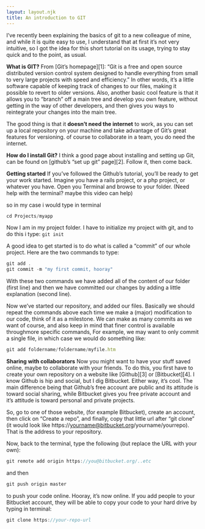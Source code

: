 ```yaml
---
layout: layout.njk
title: An introduction to GIT
---
```


I&#8217;ve recently been explaining the basics of git to a new colleague of mine, and while it is quite easy to use, I understand that at first it&#8217;s not very intuitive, so I got the idea for this short tutorial on its usage, trying to stay quick and to the point, as usual.

**What is GIT?**
From [Git&#8217;s homepage][1]: &#8220;Git is a free and open source distributed version control system designed to handle everything from small to very large projects with speed and efficiency.&#8221;
In other words, it&#8217;s a little software capable of keeping track of changes to our files, making it possible to revert to older versions. Also, another basic cool feature is that it allows you to &#8220;branch&#8221; off a main tree and develop you own feature, without getting in the way of other developers, and then gives you ways to reintegrate your changes into the main tree.

The good thing is that it **doesn&#8217;t need the internet** to work, as you can set up a local repository on your machine and take advantage of Git&#8217;s great features for versioning. of course to collaborate in a team, you do need the internet.

**How do I install Git?**
I think a good page about installing and setting up Git, can be found on [github&#8217;s &#8220;set up git&#8221; page][2]. Follow it, then come back.

**Getting started**
If you&#8217;ve followed the Github&#8217;s tutorial, you&#8217;ll be ready to get your work started.
Imagine you have a rails project, or a php project, or whatever you have. Open you Terminal and browse to your folder. (Need help with the terminal? maybe this video can help)

so in my case i would type in terminal

```js
cd Projects/myapp
```

Now I am in my project folder. I have to initialize my project with git, and to do this i type:
`git init`

A good idea to get started is to do what is called a &#8220;commit&#8221; of our whole project. Here are the two commands to type:

```js
git add .
git commit -m "my first commit, hooray"
```

With these two commands we have added all of the content of our folder (first line) and then we have committed our changes by adding a little explanation (second line).

Now we&#8217;ve started our repository, and added our files. Basically we should repeat the commands above each time we make a (major) modification to our code, think of it as a milestone. We can make as many commits as we want of course, and also keep in mind that finer control is available throughmore specific commands,
For example, we may want to only commit a single file, in which case we would do something like:

```js
git add foldername/foldername/myfile.htm
```

**Sharing with collaborators**
Now you might want to have your stuff saved online, maybe to collaborate with your friends. To do this, you first have to create your own repository on a website like [Github][3] or [Bitbucket][4]. I know Github is hip and social, but I dig Bitbucket. Either way, it&#8217;s cool. The main difference being that Github&#8217;s free account are public and its attitude is toward social sharing, while Bitbucket gives you free private account and it&#8217;s attitude is toward personal and private projects.

So, go to one of those website, (for example Bitbucket), create an account, then click on &#8220;Create a repo&#8221;, and finally, copy that little url after &#8220;git clone&#8221; (it would look like https://yourname@bitbucket.org/yourname/yourrepo). That is the address to your repository.

Now, back to the terminal, type the following (but replace the URL with your own):

```js
git remote add origin https://you@bitbucket.org/..etc
```

and then

```js
git push origin master
```

to push your code online. Hooray, it&#8217;s now online. If you add people to your Bitbucket account, they will be able to copy your code to your hard drive by typing in terminal:

```js
git clone https://your-repo-url
```
